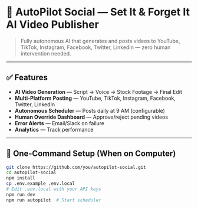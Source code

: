 # 🚀 AutoPilot Social — Set It & Forget It AI Video Publisher

> Fully autonomous AI that generates and posts videos to YouTube, TikTok, Instagram, Facebook, Twitter, LinkedIn — zero human intervention needed.

---

## ✅ Features

- **AI Video Generation** — Script → Voice → Stock Footage → Final Edit
- **Multi-Platform Posting** — YouTube, TikTok, Instagram, Facebook, Twitter, LinkedIn
- **Autonomous Scheduler** — Posts daily at 9 AM (configurable)
- **Human Override Dashboard** — Approve/reject pending videos
- **Error Alerts** — Email/Slack on failure
- **Analytics** — Track performance

---

## 🚀 One-Command Setup (When on Computer)

```bash
git clone https://github.com/you/autopilot-social.git
cd autopilot-social
npm install
cp .env.example .env.local
# Edit .env.local with your API keys
npm run dev
npm run autopilot  # Start scheduler
